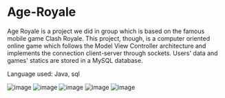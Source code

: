 # Age-Royale

Age Royale is a project we did in group which is based on the famous mobile game Clash Royale. 
This project, though, is a computer oriented online game which follows the Model View Controller architecture and implements the connection client-server through sockets.
Users' data and games' statics are stored in a MySQL database.

Language used: Java, sql

![image](https://user-images.githubusercontent.com/59182620/149989192-311b3fac-5bf9-46a2-8144-5b738937a63c.png)
![image](https://user-images.githubusercontent.com/59182620/149989210-d93657f6-859f-40eb-8348-57e4d3476ea7.png)
![image](https://user-images.githubusercontent.com/59182620/149989227-4e654914-52a6-41e9-bdd7-99f150a34db4.png)
![image](https://user-images.githubusercontent.com/59182620/149989242-65ccdb57-add7-4237-ae2b-1d7d18164193.png)
![image](https://user-images.githubusercontent.com/59182620/149989141-1e5e5cc5-d57a-4c41-88fe-572ec7fc4816.png)
